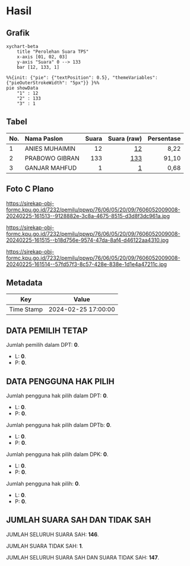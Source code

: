 # Hasil

## Grafik

```mermaid
xychart-beta
    title "Perolehan Suara TPS"
    x-axis [01, 02, 03]
    y-axis "Suara" 0 --> 133
    bar [12, 133, 1]
```

```mermaid
%%{init: {"pie": {"textPosition": 0.5}, "themeVariables": {"pieOuterStrokeWidth": "5px"}} }%%
pie showData
    "1" : 12
    "2" : 133
    "3" : 1
```

## Tabel

| No. | Nama Paslon    | Suara | Suara (raw) | Persentase |
|:--- |:-------------- | -----:| -----------:| ----------:|
| 1   | ANIES MUHAIMIN | 12    | [12][p-1]   | 8,22       |
| 2   | PRABOWO GIBRAN | 133   | [133][p-2]  | 91,10      |
| 3   | GANJAR MAHFUD  | 1     | [1][p-3]    | 0,68       |


[p-1]: https://github.com/gigit-pemilu/pemilu-2024-76-sulawesi-barat/blob/main/pilpres/hitung-suara/sub/76-sulawesi-barat/sub/06-mamuju-tengah/sub/05-karossa/sub/2009-kambunong/sub/008-tps/sub/paslon-1.txt
[p-2]: https://github.com/gigit-pemilu/pemilu-2024-76-sulawesi-barat/blob/main/pilpres/hitung-suara/sub/76-sulawesi-barat/sub/06-mamuju-tengah/sub/05-karossa/sub/2009-kambunong/sub/008-tps/sub/paslon-2.txt
[p-3]: https://github.com/gigit-pemilu/pemilu-2024-76-sulawesi-barat/blob/main/pilpres/hitung-suara/sub/76-sulawesi-barat/sub/06-mamuju-tengah/sub/05-karossa/sub/2009-kambunong/sub/008-tps/sub/paslon-3.txt

## Foto C Plano

https://sirekap-obj-formc.kpu.go.id/7232/pemilu/ppwp/76/06/05/20/09/7606052009008-20240225-161513--9128882e-3c8a-4675-8515-d3d8f3dc961a.jpg

https://sirekap-obj-formc.kpu.go.id/7232/pemilu/ppwp/76/06/05/20/09/7606052009008-20240225-161515--b18d756e-9574-47da-8af4-d46122aa4310.jpg

https://sirekap-obj-formc.kpu.go.id/7232/pemilu/ppwp/76/06/05/20/09/7606052009008-20240225-161514--57fd57f3-8c57-428e-838e-1d1e4a47211c.jpg


## Metadata

| Key        | Value               |
| ---------- | ------------------- |
| Time Stamp | 2024-02-25 17:00:00 |


## DATA PEMILIH TETAP

Jumlah pemilih dalam DPT: **0**.
 * L: **0**.
 * P: **0**.

## DATA PENGGUNA HAK PILIH

Jumlah pengguna hak pilih dalam DPT: **0**.
 * L: **0**.
 * P: **0**.

Jumlah pengguna hak pilih dalam DPTb: **0**.
 * L: **0**.
 * P: **0**.

Jumlah pengguna hak pilih dalam DPK: **0**.
 * L: **0**.
 * P: **0**.

Jumlah pengguna hak pilih: **0**.
 * L: **0**.
 * P: **0**.

## JUMLAH SUARA SAH DAN TIDAK SAH

JUMLAH SELURUH SUARA SAH: **146**.

JUMLAH SUARA TIDAK SAH: **1**.

JUMLAH SELURUH SUARA SAH DAN SUARA TIDAK SAH: **147**.


